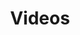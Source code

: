 ---
title: Videos

languages: 
  - Inglés
  - Español
  - Kaqchikel

videos: 
  - name: Ep. 1
    links: 
      - link: https://player.vimeo.com/video/210999824
        language: Inglés
      - link: https://player.vimeo.com/video/244652102
        language: Kaqchikel
  - name: Ep. 2
    links:
      - link: https://player.vimeo.com/video/233860107
        language: Inglés
      - link: https://player.vimeo.com/video/244674274
        language: Kaqchikel
  - name: Ep. 3
    links:
      - link: https://player.vimeo.com/video/234338529
        language: Inglés
      - link: https://player.vimeo.com/video/244701244
        language: Kaqchikel
  - name: Ep. 4
    links:
      - link: https://player.vimeo.com/video/27726252
        language: Español
      - link: https://player.vimeo.com/video/244727792
        language: Kaqchikel
  - name: Ep. 5
    links:
      - link: https://player.vimeo.com/video/74403242
        language: Español
  - name: Ep. 6
    links:
      - link: https://player.vimeo.com/video/73814356
        language: Español
  - name: Ep. 7
    links:
      - link: https://player.vimeo.com/video/194721481
        language: Español
  - name: Ep. 8
    links:
      - link: https://player.vimeo.com/video/133693604
        language: Español
  - name: Ep. 9
    links:
      - link: https://player.vimeo.com/video/210653772
        language: Español

select:
  languages: "Escoge una idioma:"
  videos: "Escoge un video:"

error: "El video que intenta seleccionar no existe en este idioma."
---
